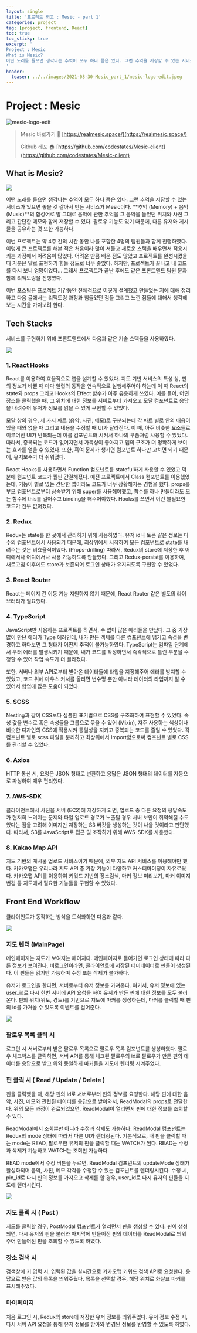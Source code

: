 ```yaml
---
layout: single
title: '프로젝트 회고 : Mesic - part 1'
categories: project
tag: [project, frontend, React]
toc: true
toc_sticky: true
excerpt: '
Project : Mesic
What is Mesic?
어떤 노래를 들으면 생각나는 추억이 모두 하나 쯤은 있다. 그런 추억을 저장할 수 있는 서비스가 있으면 좋을 것 같아서 만든 서비스가 Mesic이다. **추억 (Memory) + 음악 (Music)**의 합성어로 말 그대로 음악에 관한 추억을 그 음악을 들었던 위치와 사진 그리고 간단한 메모와 함께 저장할 수 있다. 팔로우 기능도 있기 때문에, 다른 유저와 게시물을 공유하는 것 또한 가능하다.oo  ~/Documents/coding/Gwan-Woo-Jeong.github.io/images
'
header:
  teaser: ../../images/2021-08-30-Mesic_part_1/mesic-logo-edit.jpeg
---
```


# Project : Mesic

![mesic-logo-edit](../../images/2021-08-30-Mesic_part_1/mesic-logo-edit.jpeg)



> Mesic 바로가기 🏁
> [https://realmesic.space/](https://realmesic.space/)
>
> 
>
> Github 레포 🏠
> [https://github.com/codestates/Mesic-client](https://github.com/codestates/Mesic-client)

## What is Mesic?
<img src="https://github.com/Gwan-Woo-Jeong/mesic_gifs/blob/main/mesic-preview.gif?raw=true">

어떤 노래를 들으면 생각나는 추억이 모두 하나 쯤은 있다. 그런 추억을 저장할 수 있는 서비스가 있으면 좋을 것 같아서 만든 서비스가 Mesic이다. **추억 (Memory) + 음악 (Music)**의 합성어로 말 그대로 음악에 관한 추억을 그 음악을 들었던 위치와 사진 그리고 간단한 메모와 함께 저장할 수 있다. 팔로우 기능도 있기 때문에, 다른 유저와 게시물을 공유하는 것 또한 가능하다.

이번 프로젝트는 약 4주 간의 시간 동안 나를 포함한 4명의 팀원들과 함께 진행하였다. 이렇게 큰 프로젝트를 해본 적은 처음이라 많이 서툴고 새로운 스택을 배우면서 적용시키는 과정에서 어려움이 많았다. 어려운 만큼 배운 점도 많았고 프로젝트를 완성시켰을 때 기분은 말로 표현하기 힘들 정도로 너무 좋았다. 하지만, 프로젝트가 끝나고 내 코드를 다시 보니 엉망이었다... 그래서 프로젝트가 끝난 후에도 같은 프론트엔드 팀원 분과 함께 리팩토링을 진행했다.

이번 포스팅은 프로젝트 기간동안 전체적으로 어떻게 설계했고 만들었는 지에 대해 정리하고 다음 글에서는 리팩토링 과정과 힘들었던 점들 그리고 느낀 점들에 대해서 생각해보는 시간을 가져보려 한다.

## Tech Stacks
서비스를 구현하기 위해 프론트엔드에서 다음과 같은 기술 스택들을 사용하였다.

<img src="https://github.com/Gwan-Woo-Jeong/mesic_gifs/blob/main/mesic-architecture.png?raw=true">

### 1. React Hooks
React를 이용하여 효율적으로 앱을 설계할 수 있었다. 지도 기반 서비스의 특성 상, 핀의 정보가 바뀔 때 마다 일련의 동작을 연속적으로 실행해주어야 하는데 이 때 React의 state와 props 그리고 Hooks의 Effect 함수가 아주 유용하게 쓰였다. 예를 들어, 어떤 장소를 클릭했을 때, 그 위치에 대한 정보를 서버로부터 가져오고 모달 컴포넌트로 응답을 내려주어 유저가 정보를 읽을 수 있게 구현할 수 있었다.

모달 창의 경우, 세 가지 파트 (음악, 사진, 메모)로 구분되는데 각 파트 별로 안의 내용이 있을 때와 없을 때 그리고 내용을 수정할 때 UI가 달라진다. 이 때, 아주 비슷한 요소들로 이루어진 UI가 반복되는데 이를 컴포넌트화 시켜서 하나의 부품처럼 사용할 수 있었다. 따라서, 중복되는 코드가 없어지면서 가독성이 좋아지고 앱의 구조가 더 명확하게 보이는 효과를 얻을 수 있었다. 또한, 혹여 문제가 생기면 컴포넌트 하나만 고치면 되기 때문에, 유지보수가 더 쉬워졌다.

React Hooks를 사용하면서 Function 컴포넌트를 stateful하게 사용할 수 있었고 덕분에 컴포넌트 코드가 훨씬 간결해졌다. 예전 프로젝트에서 Class 컴포넌트를 이용했었는데, 기능이 별로 없는 간단한 앱이라도 코드가 너무 장황해지는 경험을 했다. props를 부모 컴포넌트로부터 상속받기 위해 super를 사용해야했고, 함수를 하나 만들더라도 모든 함수에 this를 걸어주고 binding을 해주어야했다. Hooks를 쓰면서 이런 불필요한 코드가 전부 없어졌다.

### 2. Redux
Redux는 state를 한 곳에서 관리하기 위해 사용하였다. 유저 id나 토큰 같은 정보는 다수의 컴포넌트에서 사용되기 때문에, 최상위에서 시작하여 모든 컴포넌트로 state를 내려주는 것은 비효율적이였다. (Props-drilling) 따라서, Redux의 store에 저장한 후 어디에서나 어디에서나 사용 가능하도록 만들었다. 그리고 Redux-persist를 이용하여, 새로고침 이후에도 store가 보존되어 로그인 상태가 유지되도록 구현할 수 있었다.

### 3. React Router
React는  페이지 간 이동 기능 지원하지 않기 때문에, React Router 같은 별도의 라이브러리가 필요했다. 

### 4. TypeScript
JavaScript만 사용하는 프로젝트를 하면서, 수 없이 많은 에러들을 만났다. 그 중 가장 많이 만난 에러가 Type 에러인데, 내가 만든 객체를 다른 컴포넌트에 넘기고 속성을 변경하고 하다보면 그 형태가 어떤지 추적이 불가능하였다. TypeScript는 컴파일 단계에서 부터 에러를 발생시키기 때문에, 내가 코드를 작성하면서 즉각적으로 틀린 부분을 수정할 수 있어 작업 속도가 더 빨라졌다.

또한, 서버나 외부 API로부터 받아온 데이터들에 타입을 지정해주어 에러를 방지할 수 있었고, 코드 위에 마우스 커서를 올리면 변수명 뿐만 아니라 데이터의 타입까지 알 수 있어서 협업에 많은 도움이 되었다.

### 5. SCSS
Nesting과 같이 CSS보다 심플한 표기법으로 CSS를 구조화하여 표현할 수 있었다. 속성 값을 변수로 혹은 속성들을 그룹으로 묶을 수 있어 (Mixin), 자주 사용하는 색상이나 비슷한 디자인의 CSS에 적용시켜 통일성을 지키고 중복되는 코드를 줄일 수 있었다. 각 컴포넌트 별로 scss 파일을 분리하고 최상위에서 Import함으로써 컴포넌트 별로 CSS를 관리할 수 있었다. 

### 6. Axios
HTTP 통신 시, 요청은 JSON 형태로 변환하고 응답은 JSON 형태의 데이터를 자동으로 파싱하여 매우 편리했다.

### 7. AWS-SDK
클라이언트에서 사진을 서버 (EC2)에 저장하게 되면, 업로드 중 다른 요청의 응답속도가 현저히 느려지는 문제와 파일 업로드 경로가 노출될 경우 서버 보안이 취약해질 수도 있다는 점을 고려해 이미지만 저장하는 S3 버킷을 생성하는 것이 나을 것이라고 판단했다. 따라서,  S3를 JavaScript로 접근 및 조작하기 위해 AWS-SDK를 사용했다.

### 8. Kakao Map API
지도 기반의 게시물 업로드 서비스이기 때문에, 외부 지도 API 서비스를 이용해야만 했다. 카카오맵은 우리나라 지도 API 중 가장 기능이 다양하고 커스터마이징이 자유로웠다. 카카오맵 API를 이용하여 키워드 기반의 장소검색, 마커 정보 미리보기, 마커 이미지 변경 등 지도에서 필요한 기능들을 구현할 수 있었다.

## Front End Workflow
클라이언트가 동작하는 방식을 도식화하면 다음과 같다.

<img src="https://github.com/Gwan-Woo-Jeong/mesic_gifs/raw/main/mesic-flowchart-client.jpeg?raw=true">

### 지도 렌더 (MainPage)

메인페이지는 지도가 보여지는 페이지다. 메인페이지로 들어가면 로그인 상태에 따라 다른 정보가 보여진다. 비로그인이라면, 클라이언트에 저장된 더미데이터로 핀들이 생성된다. 이 핀들은 읽기만 가능하며 수정 또는 삭제가 불가하다.

유저가 로그인을 한다면, 서버로부터 유저 정보를 가져온다. 여기서, 유저 정보에 있는 user_id로 다시 한번 서버에 API 요청을 하여 유저가 만든 핀에 대한 정보를 모두 불러온다. 핀의 위치(위도, 경도)를 기반으로 지도에 마커를 생성하는데, 마커를 클릭할 때 핀의 id를 가져올 수 있도록 이벤트를 걸어준다.

<img src="https://images.velog.io/images/gwanuuoo/post/2b3438af-22c6-4b5f-8f68-ece239b77df5/Screen%20Shot%202021-08-30%20at%209.45.17%20PM.png">

### 팔로우 목록 클릭 시
로그인 시 서버로부터 받은 팔로우 목록으로 팔로우 목록 컴포넌트를 생성하였다. 팔로우 체크박스를 클릭하면, 서버 API를 통해 체크된 팔로우의 id로 팔로우가 만든 핀의 데이터를 응답으로 받고 위와 동일하게 마커들을 지도에 렌더링 시켜주었다.

### 핀 클릭 시 ( Read / Update / Delete )
핀을 클릭했을 때, 해당 핀의 id로 서버로부터 핀의 정보를 요청한다. 해당 핀에 대한 음악, 사진, 메모와 관련된 데이터를 응답으로 받아와서, ReadModal의 props로 전달한다. 위의 모든 과정이 완료되었으면, ReadModal이 열리면서 핀에 대한 정보를 조회할 수 있다.

ReadModal에서 조회뿐만 아니라 수정과 삭제도 가능하다. ReadModal 컴포넌트는 Redux의 mode 상태에 따라서 다른 UI가 렌더링된다. 기본적으로, 내 핀을 클릭할 때는 mode는 READ, 팔로우한 유저의 핀을 클릭할 때는 WATCH가 된다. READ는 수정과 삭제가 가능하고 WATCH는 조회만 가능하다.

READ mode에서 수정 버튼을 누르면, ReadModal 컴포넌트의 updateMode 상태가 활성화되며 음악, 사진, 메모 각각을 수정할 수 있는 컴포넌트를 렌더링시킨다. 수정 시, pin_id로 다시 핀의 정보를 가져오고 삭제를 할 경우, user_id로 다시 유저의 핀들을 지도에 렌더시킨다.

<img src="https://images.velog.io/images/gwanuuoo/post/5be1339d-e211-4e0e-8683-0fd3ec373472/Screen%20Shot%202021-08-30%20at%209.51.05%20PM.png">

### 지도 클릭 시 ( Post )
지도를 클릭할 경우, PostModal 컴포넌트가 열리면서 핀을 생성할 수 있다. 핀이 생성되면, 다시 유저의 핀을 불러와 마지막에 만들어진 핀의 데이터를 ReadModal로 띄워주어 만들어진 핀을 조회할 수 있도록 하였다.

### 장소 검색 시
검색창에 키 입력 시, 입력된 값을 실시간으로 카카오맵 키워드 검색 API로 요청한다. 응답으로 받은 값의 목록을 띄워주웠다. 목록을 선택할 경우, 해당 위치로 화살표 마커를 표시해주었다.

### 마이페이지
처음 로그인 시, Redux의 store에 저장한 유저 정보를 띄워주었다. 유저 정보 수정 시, 다시 서버 API 요청을 통해 유저 정보를 받아와 변경된 정보를 반영할 수 있도록 하였다.
